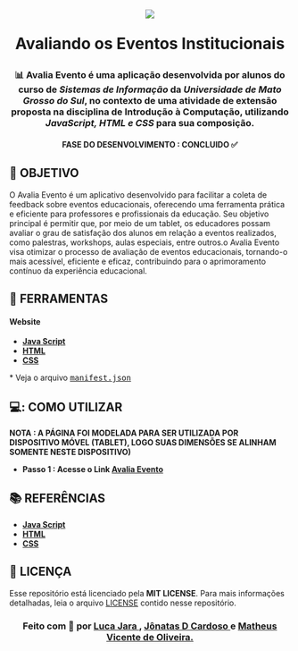 <h1 align=center>
<img src="https://github.com/user-attachments/assets/60f2fc03-0982-46cd-9f8e-92ec9aed819a" /> 
  <p>Avaliando os Eventos Institucionais</p>
</h1>
<div align="center">

<!-- Aqui Ficarão as BADGES -->

</div>
<h3 align="center">

📊 Avalia Evento é uma aplicação desenvolvida por alunos do curso de ***Sistemas de Informação*** da ***Universidade de Mato Grosso do Sul***, no contexto de uma atividade de extensão proposta na disciplina de Introdução à Computação, utilizando ***JavaScript, HTML e CSS*** para sua composição.

</h3>

<!-- aqui vai ficar o banner do projeto -->

<h4 align="center"> FASE DO DESENVOLVIMENTO : CONCLUIDO ✅
</h4>

## **🎯 OBJETIVO**

O Avalia Evento é um aplicativo desenvolvido para facilitar a coleta de feedback sobre eventos educacionais, oferecendo uma ferramenta prática e eficiente para professores e profissionais da educação. Seu objetivo principal é permitir que, por meio de um tablet, os educadores possam avaliar o grau de satisfação dos alunos em relação a eventos realizados, como palestras, workshops, aulas especiais, entre outros.o Avalia Evento visa otimizar o processo de avaliação de eventos educacionais, tornando-o mais acessível, eficiente e eficaz, contribuindo para o aprimoramento contínuo da experiência educacional.

## **🧰 FERRAMENTAS**

#### **Website**

  - **[Java Script](https://www.javascript.com/)**
  - **[HTML](https://www.javascript.com/)**
  - **[CSS](https://www.javascript.com/)**

    
  \* Veja o arquivo <kbd>[manifest.json](./manifest.json)</kbd>


## **💻: COMO UTILIZAR**
  **NOTA : A PÁGINA FOI MODELADA PARA SER UTILIZADA POR DISPOSITIVO MÓVEL (TABLET), LOGO SUAS DIMENSÕES SE ALINHAM SOMENTE NESTE DISPOSITIVO)**
  - **Passo 1 : Acesse o Link [Avalia Evento](https://lucajara.github.io/Avalia_Evento/)**
## **:books: REFERÊNCIAS**

 - **[Java Script](https://www.w3schools.com/js/js_versions.asp)**
  - **[HTML](https://developer.mozilla.org/pt-BR/docs/Web/HTML)**
  - **[CSS](https://developer.mozilla.org/pt-BR/docs/Web/CSS)**

## **:page_with_curl: LICENÇA**

Esse repositório está licenciado pela **MIT LICENSE**. Para mais informações detalhadas, leia o arquivo [LICENSE](./LICENSE) contido nesse repositório. 

<h3 align="center">
Feito com 🧠 por <a href="https://www.linkedin.com/in/luca-jara-agra/">Luca Jara </a>, <a href="https://www.linkedin.com/in/jonatas-d-cardoso/">Jônatas D Cardoso </a> e <a href="https://www.linkedin.com/in/xxx/"> Matheus Vicente de Oliveira.
</h3>

<!-- Badges -->
